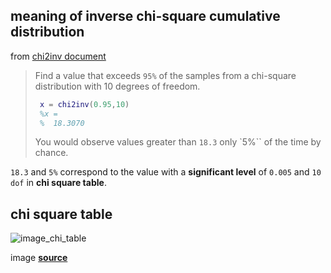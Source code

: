 
## meaning of inverse chi-square cumulative distribution

from [chi2inv document][1]

>Find a value that exceeds `95%` of the samples from a chi-square distribution with 10 degrees of freedom.
>
>```matlab
>  x = chi2inv(0.95,10)
>  %x =
>  %  18.3070
>```
>
>You would observe values greater than `18.3` only `5%`` of the time by chance.

`18.3` and `5%` correspond to the value with a **significant level** of `0.005` and `10 dof` in **chi square table**.

## chi square table
![image_chi_table]

image **[source][image_chi_table]**



[1]: http://kr.mathworks.com/help/stats/chi2inv.html#syntax
[image_chi_table]: http://www.di-mgt.com.au/images/chisquare-menez-table.gif
